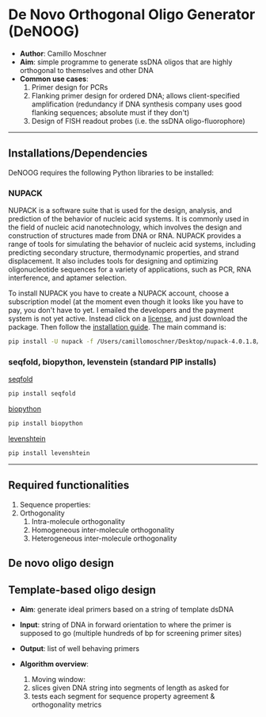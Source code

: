 # De Novo Orthogonal Oligo Generator (DeNOOG)

* **Author**: Camillo Moschner
* **Aim**: simple programme to generate ssDNA oligos that are highly orthogonal to themselves and other DNA
* **Common use cases**:
  1. Primer design for PCRs
  2. Flanking primer design for ordered DNA; allows client-specified amplification (redundancy if DNA synthesis company uses good flanking sequences; absolute must if they don't)
  3. Design of FISH readout probes (i.e. the ssDNA oligo-fluorophore)

---

## Installations/Dependencies

DeNOOG requires the following Python libraries to be installed:

### NUPACK

NUPACK is a software suite that is used for the design, analysis, and prediction of the behavior of nucleic acid systems. It is commonly used in the field of nucleic acid nanotechnology, which involves the design and construction of structures made from DNA or RNA.
NUPACK provides a range of tools for simulating the behavior of nucleic acid systems, including predicting secondary structure, thermodynamic properties, and strand displacement. 
It also includes tools for designing and optimizing oligonucleotide sequences for a variety of applications, such as PCR, RNA interference, and aptamer selection.

To install NUPACK you have to create a NUPACK account, choose a subscription model (at the moment even though it looks like you have to pay, you don't have to yet.
I emailed the developers and the payment system is not yet active. Instead click on a [license](https://www.nupack.org/download/license), and just download the package.
Then follow the [installation guide](https://docs.nupack.org/start/#maclinux-installation). The main command is:

```bash
pip install -U nupack -f /Users/camillomoschner/Desktop/nupack-4.0.1.8/package
```

### seqfold, biopython, levenstein (standard PIP installs)

[seqfold](https://pypi.org/project/seqfold/)
```bash
pip install seqfold
```

[biopython](https://pypi.org/project/biopython/)
```bash
pip install biopython
```

[levenshtein](https://maxbachmann.github.io/Levenshtein/installation.html)
```bash
pip install levenshtein
```

---

<!-- ## Functionalities -->

## Required functionalities
 1. Sequence properties:
 2. Orthogonality
    1. Intra-molecule orthogonality
    2. Homogeneous inter-molecule orthogonality
    3. Heterogeneous inter-molecule orthogonality


## De novo oligo design



## Template-based oligo design

*  **Aim**: generate ideal primers based on a string of template dsDNA
* **Input**: string of DNA in forward orientation to where the primer is supposed to go (multiple hundreds of bp for screening primer sites)
* **Output**: list of well behaving primers

* **Algorithm overview**:
  1. Moving window:
    1. slices given DNA string into segments of length as asked for
    2. tests each segment for sequence property agreement & orthogonality metrics
